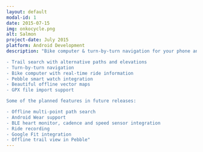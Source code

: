 ```yaml
---
layout: default
modal-id: 1
date: 2015-07-15
img: onkocycle.png
alt: Salmon
project-date: July 2015
platform: Android Development
description: "Bike computer & turn-by-turn navigation for your phone and your smart watch designed specifically with bikers & runners in mind:

- Trail search with alternative paths and elevations
- Turn-by-turn navigation
- Bike computer with real-time ride information
- Pebble smart watch integration
- Beautiful offline vector maps
- GPX file import support

Some of the planned features in future releases:

- Offline multi-point path search
- Android Wear support
- BLE heart monitor, cadence and speed sensor integration
- Ride recording
- Google Fit integration
- Offline trail view in Pebble"
---
```

